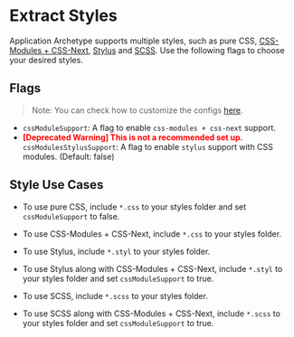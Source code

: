 # Extract Styles

Application Archetype supports multiple styles, such as pure CSS, [CSS-Modules + CSS-Next](https://github.com/css-modules/css-modules), [Stylus](http://stylus-lang.com/docs/css-style.html) and [SCSS](http://sass-lang.com/). Use the following flags to choose your desired styles.

## Flags

> Note: You can check how to customize the configs [here](/chapter1/intermediate/app-archetype/customize-config.md#extending-webpack-configurations).

- `cssModuleSupport`: A flag to enable `css-modules + css-next` support.
- <span style="color:red">**[Deprecated Warning] This is not a recommended set up.**</span> `cssModulesStylusSupport`: A flag to enable `stylus` support with CSS modules. (Default: false)

## Style Use Cases

- To use pure CSS, include `*.css` to your styles folder and set `cssModuleSupport` to false.
- To use CSS-Modules + CSS-Next, include `*.css` to your styles folder.

- To use Stylus, include `*.styl` to your styles folder.
- To use Stylus along with CSS-Modules + CSS-Next, include `*.styl` to your styles folder and set `cssModuleSupport` to true.

- To use SCSS, include `*.scss` to your styles folder.
- To use SCSS along with CSS-Modules + CSS-Next, include `*.scss` to your styles folder and set `cssModuleSupport` to true.